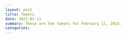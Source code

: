 ```yaml
---
layout: post
title: Tweets
date: 2023-02-11
summary: These are the tweets for February 11, 2023.
categories:
---
```


